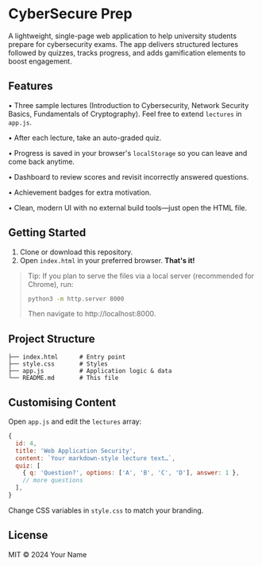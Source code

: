 # CyberSecure Prep

A lightweight, single-page web application to help university students prepare for cybersecurity exams. The app delivers structured lectures followed by quizzes, tracks progress, and adds gamification elements to boost engagement.

## Features

• Three sample lectures (Introduction to Cybersecurity, Network Security Basics, Fundamentals of Cryptography). Feel free to extend `lectures` in `app.js`.

• After each lecture, take an auto-graded quiz.

• Progress is saved in your browser's `localStorage` so you can leave and come back anytime.

• Dashboard to review scores and revisit incorrectly answered questions.

• Achievement badges for extra motivation.

• Clean, modern UI with no external build tools—just open the HTML file.

## Getting Started

1. Clone or download this repository.
2. Open `index.html` in your preferred browser. **That's it!**

> Tip: If you plan to serve the files via a local server (recommended for Chrome), run:
>
> ```bash
> python3 -m http.server 8000
> ```
> Then navigate to http://localhost:8000.

## Project Structure

```
├── index.html      # Entry point
├── style.css       # Styles
├── app.js          # Application logic & data
└── README.md       # This file
```

## Customising Content

Open `app.js` and edit the `lectures` array:

```js
{
  id: 4,
  title: 'Web Application Security',
  content: `Your markdown-style lecture text…`,
  quiz: [
    { q: 'Question?', options: ['A', 'B', 'C', 'D'], answer: 1 },
    // more questions
  ],
}
```

Change CSS variables in `style.css` to match your branding.

## License

MIT © 2024 Your Name